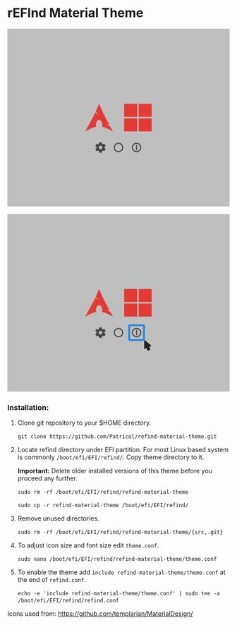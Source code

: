 # rEFInd Material Theme

![screenshot](https://raw.githubusercontent.com/Patricol/refind-material-theme/master/screenshot.png)

![screenshot_mouse](https://raw.githubusercontent.com/Patricol/refind-material-theme/master/screenshot_mouse.png)

### Installation:

1. Clone git repository to your $HOME directory.
   ```
   git clone https://github.com/Patricol/refind-material-theme.git
   ```

2. Locate refind directory under EFI partition. For most Linux based system is commonly `/boot/efi/EFI/refind/`. Copy theme directory to it.

   **Important:** Delete older installed versions of this theme before you proceed any further.

   ```
   sudo rm -rf /boot/efi/EFI/refind/refind-material-theme
   ```
   ```
   sudo cp -r refind-material-theme /boot/efi/EFI/refind/
   ```
3. Remove unused directories.
   ```
   sudo rm -rf /boot/efi/EFI/refind/refind-material-theme/{src,.git}
   ```

4. To adjust icon size and font size edit `theme.conf`.
   ```
   sudo nano /boot/efi/EFI/refind/refind-material-theme/theme.conf
   ```

5. To enable the theme add `include refind-material-theme/theme.conf` at the end of `refind.conf`.
   ```
   echo -e 'include refind-material-theme/theme.conf' | sudo tee -a /boot/efi/EFI/refind/refind.conf
   ```

Icons used from: https://github.com/templarian/MaterialDesign/
